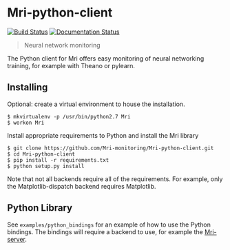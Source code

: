 Mri-python-client
========
[![Build Status](https://travis-ci.org/Mri-monitoring/Mri-python-client.svg?branch=master)](https://travis-ci.org/Mri-monitoring/Mri-python-client)
[![Documentation Status](https://readthedocs.org/projects/mri/badge/?version=latest)](https://readthedocs.org/projects/mri/?badge=latest)

> Neural network monitoring

The Python client for Mri offers easy monitoring of neural networking training, for example with Theano or pylearn.

## Installing

Optional: create a virtual environment to house the installation.

```
$ mkvirtualenv -p /usr/bin/python2.7 Mri
$ workon Mri
```

Install appropriate requirements to Python and install the Mri library
```
$ git clone https://github.com/Mri-monitoring/Mri-python-client.git 
$ cd Mri-python-client
$ pip install -r requirements.txt
$ python setup.py install
```

Note that not all backends require all of the requirements. For example, only the Matplotlib-dispatch backend requires Matplotlib.

## Python Library
See `examples/python_bindings` for an example of how to use the Python bindings. The bindings will require a backend to use, for example the [Mri-server](https://github.com/Mri-monitoring/Mri-server).
